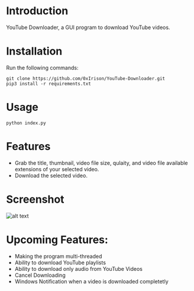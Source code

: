 # Introduction
YouTube Downloader, a GUI program to download YouTube videos.

# Installation
Run the following commands:
```
git clone https://github.com/0xIrison/YouTube-Downloader.git
pip3 install -r requirements.txt
```

# Usage
```
python index.py
```

# Features
- Grab the title, thumbnail, video file size, qulaity, and video file available extensions of your selected video.
- Download the selected video.

# Screenshot
![alt text](https://i.postimg.cc/2yWNhWTn/youtube-downloader.png)

# Upcoming Features:
- Making the program multi-threaded
- Ability to download YouTube playlists
- Ability to download only audio from YouTube Videos
- Cancel Downloading
- Windows Notification when a video is downloaded completetly
